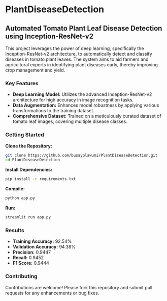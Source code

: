 # PlantDiseaseDetection

## Automated Tomato Plant Leaf Disease Detection using Inception-ResNet-v2

This project leverages the power of deep learning, specifically the Inception-ResNet-v2 architecture, to automatically detect and classify diseases in tomato plant leaves. The system aims to aid farmers and agricultural experts in identifying plant diseases early, thereby improving crop management and yield.

### Key Features

- **Deep Learning Model:** Utilizes the advanced Inception-ResNet-v2 architecture for high accuracy in image recognition tasks.
- **Data Augmentation:** Enhances model robustness by applying various transformations to the training dataset.
- **Comprehensive Dataset:** Trained on a meticulously curated dataset of tomato leaf images, covering multiple disease classes.

### Getting Started

**Clone the Repository:**
```bash
git clone https://github.com/busayolawumi/PlantDiseaseDetection.git
cd PlantDiseaseDetection
```

**Install Dependencies:**
```bash
pip install -r requirements.txt
```

**Compile:**
```bash
python app.py
```

**Run:**
```bash
streamlit run app.py
```

### Results

- **Training Accuracy:** 92.54%
- **Validation Accuracy:** 94.38%
- **Precision:** 0.9447
- **Recall:** 0.9452
- **F1 Score:** 0.9444

### Contributing

Contributions are welcome! Please fork this repository and submit pull requests for any enhancements or bug fixes.
